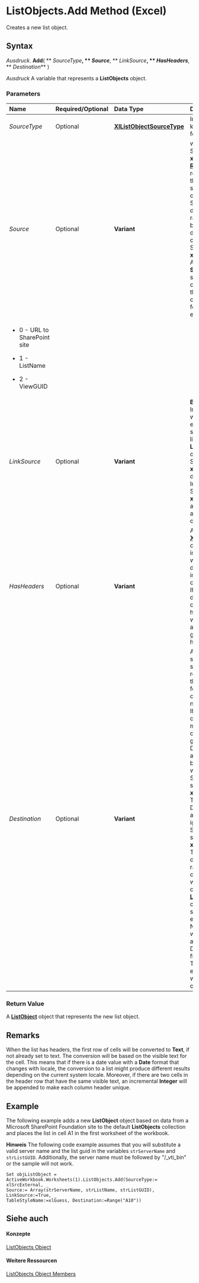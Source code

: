 
# ListObjects.Add Method (Excel)

Creates a new list object.


## Syntax

 _Ausdruck_. **Add**( ** _SourceType_**, ** _Source_**, ** _LinkSource_**, ** _HasHeaders_**, ** _Destination_** )

 _Ausdruck_ A variable that represents a **ListObjects** object.


### Parameters



|**Name**|**Required/Optional**|**Data Type**|**Description**|
|:-----|:-----|:-----|:-----|
| _SourceType_|Optional|**[XlListObjectSourceType](5367ca5c-a5c5-a838-5493-976c1512b1fc.md)**|Indicates the kind of source for the query. |
| _Source_|Optional|**Variant**|when SourceType =  **xlSrcRange**. A **[Range](b8207778-0dcc-4570-1234-f130532cc8cd.md)** object representing the data source. If omitted, the Source will default to the range returned by list range detection code. when SourceType = **xlSrcExternal**. An array of **String** values specifying a connection to the source, containing the following elements:
<ul xmlns:xlink="http://www.w3.org/1999/xlink" xmlns:mtps="http://msdn2.microsoft.com/mtps" xmlns:MSHelp="http://msdn.microsoft.com/mshelp" xmlns:mshelp="http://msdn.microsoft.com/mshelp" xmlns:ddue="http://ddue.schemas.microsoft.com/authoring/2003/5" xmlns:msxsl="urn:schemas-microsoft-com:xslt"><li><p>0 - URL to SharePoint site</p></li><li><p>1 - ListName</p></li><li><p>2 - ViewGUID</p></li></ul>|
| _LinkSource_|Optional|**Variant**|**Boolean**. Indicates whether an external data source is to be linked to the **ListObject** object. If SourceType is **xlSrcExternal**, default is **True**. Invalid if SourceType is **xlSrcRange**, and will return an error if not omitted.|
| _HasHeaders_|Optional|**Variant**|An  **[XlYesNoGuess](c4c8e9b1-ad12-5c63-da32-60d410915452.md)** constant that indicates whether the data being imported has column labels. If the Source does not contain headers, Excel will automatically generate headers.|
| _Destination_|Optional|**Variant**|A  **[Range](b8207778-0dcc-4570-1234-f130532cc8cd.md)** object specifying a single-cell reference as the destination for the top-left corner of the new list object. If the **Range** object refers to more than one cell, an error is generated. The Destination argument must be specified when SourceType is set to **xlSrcExternal**. The Destination argument is ignored if SourceType is set to **xlSrcRange**. The destination range must be on the worksheet that contains the **[ListObjects](3a888055-1ed0-d37d-0586-ced999dc1c42.md)** collection specified by expression. New columns will be inserted at the Destination to fit the new list. Therefore, existing data will not be overwritten.|

### Return Value

A  **[ListObject](46de6c4f-8ce0-0c7d-da59-6e52f5eab612.md)** object that represents the new list object.


## Remarks

When the list has headers, the first row of cells will be converted to  **Text**, if not already set to text. The conversion will be based on the visible text for the cell. This means that if there is a date value with a **Date** format that changes with locale, the conversion to a list might produce different results depending on the current system locale. Moreover, if there are two cells in the header row that have the same visible text, an incremental **Integer** will be appended to make each column header unique.






## Example

The following example adds a new  **ListObject** object based on data from a Microsoft SharePoint Foundation site to the default **ListObjects** collection and places the list in cell A1 in the first worksheet of the workbook.


 **Hinweis**  The following code example assumes that you will substitute a valid server name and the list guid in the variables  `strServerName` and `strListGUID`. Additionally, the server name must be followed by "/_vti_bin" or the sample will not work.


```
Set objListObject = ActiveWorkbook.Worksheets(1).ListObjects.Add(SourceType:= xlSrcExternal, _ 
Source:= Array(strServerName, strListName, strListGUID), LinkSource:=True, _ 
TableStyleName:=xlGuess, Destination:=Range("A10")) 

```


## Siehe auch


#### Konzepte


[ListObjects Object](3a888055-1ed0-d37d-0586-ced999dc1c42.md)
#### Weitere Ressourcen


[ListObjects Object Members](http://msdn.microsoft.com/library/a067b883-9aa3-f8f6-bf72-87541b796a80%28Office.15%29.aspx)